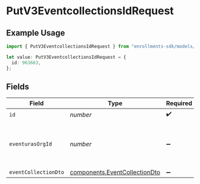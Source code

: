 # PutV3EventcollectionsIdRequest

## Example Usage

```typescript
import { PutV3EventcollectionsIdRequest } from "enrollments-sdk/models/operations";

let value: PutV3EventcollectionsIdRequest = {
  id: 963663,
};
```

## Fields

| Field                                                                          | Type                                                                           | Required                                                                       | Description                                                                    |
| ------------------------------------------------------------------------------ | ------------------------------------------------------------------------------ | ------------------------------------------------------------------------------ | ------------------------------------------------------------------------------ |
| `id`                                                                           | *number*                                                                       | :heavy_check_mark:                                                             | N/A                                                                            |
| `eventurasOrgId`                                                               | *number*                                                                       | :heavy_minus_sign:                                                             | Optional organization Id. Will be required in API version 4.                   |
| `eventCollectionDto`                                                           | [components.EventCollectionDto](../../models/components/eventcollectiondto.md) | :heavy_minus_sign:                                                             | N/A                                                                            |